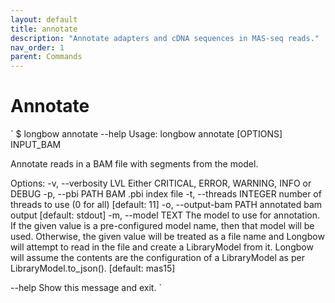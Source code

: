 ```yaml
---
layout: default
title: annotate
description: "Annotate adapters and cDNA sequences in MAS-seq reads."
nav_order: 1
parent: Commands
---
```


# Annotate

`
$ longbow annotate --help
Usage: longbow annotate [OPTIONS] INPUT_BAM

  Annotate reads in a BAM file with segments from the model.

Options:
  -v, --verbosity LVL    Either CRITICAL, ERROR, WARNING, INFO or DEBUG
  -p, --pbi PATH         BAM .pbi index file
  -t, --threads INTEGER  number of threads to use (0 for all)  [default: 11]
  -o, --output-bam PATH  annotated bam output  [default: stdout]
  -m, --model TEXT       The model to use for annotation.  If the given value
                         is a pre-configured model name, then that model will
                         be used.  Otherwise, the given value will be treated
                         as a file name and Longbow will attempt to read in
                         the file and create a LibraryModel from it.  Longbow
                         will assume the contents are the configuration of a
                         LibraryModel as per LibraryModel.to_json().
                         [default: mas15]

  --help                 Show this message and exit.
`